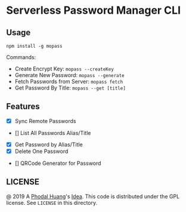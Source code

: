 # Serverless Password Manager CLI

## Usage

```
npm install -g mopass
```

Commands:

 - Create Encrypt Key: ``mopass --createKey``
 - Generate New Password: ``mopass --generate``
 - Fetch Passwords from Server: ``mopass fetch``
 - Get Password By Title: ``mopass --get [title]``

## Features

 - [x] Sync Remote Passwords
 - [] List All Passwords Alias/Title
 - [x] Get Password by Alias/Title
 - [x] Delete One Password
 - [] QRCode Generator for Password

## LICENSE

@ 2019 A [Phodal Huang](https://www.phodal.com)'s [Idea](http://github.com/phodal/ideas).  This code is distributed under the GPL license. See `LICENSE` in this directory.

